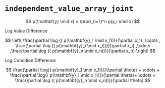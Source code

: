 # `independent_value_array_joint`

$$
  p(\mathbf{y} \mid x) = \prod_{i=1}^n p(y_i \mid x)
$$


Log Value Difference

$$
  \left( \frac{\partial \log {( p(\mathbf{y}_1 \mid x_1))}}{\partial x_1} ,\cdots , \frac{\partial \log {( p(\mathbf{y}_i \mid x_i))}}{\partial x_i} ,\cdots ,\frac{\partial \log {( p(\mathbf{y}_n \mid x_n))}}{\partial x_n} \right)
$$

Log Condition Difference

$$
 \frac{\partial \log{( p(\mathbf{y}_1 \mid x_1))}}{\partial \theta}  + \cdots + \frac{\partial \log{( p(\mathbf{y}_i \mid x_i))}}{\partial \theta}+ \cdots + \frac{\partial \log {( p(\mathbf{y}_n \mid x_n))}}{\partial \theta}
$$
